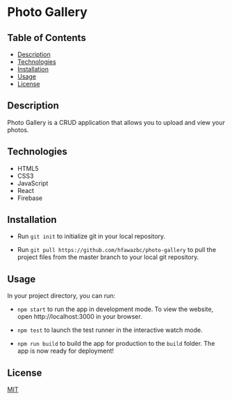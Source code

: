 # Photo Gallery

## Table of Contents
- [Description](#description)
- [Technologies](#technologies)
- [Installation](#installation)
- [Usage](#usage)
- [License](#license)

## Description
Photo Gallery is a CRUD application that allows you to upload and view your photos.

## Technologies
- HTML5
- CSS3
- JavaScript
- React
- Firebase

## Installation
- Run ```git init``` to initialize git in your local repository.

- Run ```git pull https://github.com/hfawazbc/photo-gallery``` to pull the project files from the master branch to your local git repository.

## Usage
In your project directory, you can run:

- ```npm start``` to run the app in development mode. To view the website, open http://localhost:3000 in your browser.

- ```npm test``` to launch the test runner in the interactive watch mode.

- ```npm run build``` to build the app for production to the ```build``` folder. The app is now ready for deployment!

## License
[MIT](./LICENSE)
